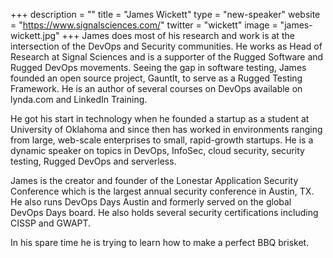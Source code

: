 +++
description = ""
title = "James Wickett"
type = "new-speaker"
website = "https://www.signalsciences.com/"
twitter = "wickett"
image = "james-wickett.jpg"
+++
James does most of his research and work is at the intersection of the DevOps and Security communities. He works as Head of Research at Signal Sciences and is a supporter of the Rugged Software and Rugged DevOps movements. Seeing the gap in software testing, James founded an open source project, Gauntlt, to serve as a Rugged Testing Framework. He is an author of several courses on DevOps available on lynda.com and LinkedIn Training.

He got his start in technology when he founded a startup as a student at University of Oklahoma and since then has worked in environments ranging from large, web-scale enterprises to small, rapid-growth startups. He is a dynamic speaker on topics in DevOps, InfoSec, cloud security, security testing, Rugged DevOps and serverless.

James is the creator and founder of the Lonestar Application Security Conference which is the largest annual security conference in Austin, TX. He also runs DevOps Days Austin and formerly served on the global DevOps Days board. He also holds several security certifications including CISSP and GWAPT.

In his spare time he is trying to learn how to make a perfect BBQ brisket.